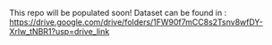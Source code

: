 This repo will be populated soon!
Dataset can be found in : https://drive.google.com/drive/folders/1FW90f7mCC8s2Tsnv8wfDY-Xrlw_tNBR1?usp=drive_link
